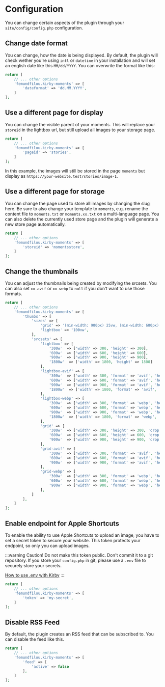 # Configuration

You can change certain aspects of the plugin through your `site/config/config.php` configuration.

## Change date format

You can change, how the date is being displayed. By default, the plugin will check wether you're using `intl` or `datetime` in your installation and will set an english date like this `MM/dd/YYYY`. You can overwrite the format like this:
```php
return [
	// ... other options
	'femundfilou.kirby-moments' => [
		'dateformat' => 'dd.MM.YYYY',
	]
];
```

## Use a different page for display

You can change the visible parent of your moments. This will replace your `storeid` in the lightbox url, but still upload all images to your storage page.

```php
return [
	// ... other options
	'femundfilou.kirby-moments' => [
		'pageid' => 'stories',
	]
];
```

In this example, the images will still be stored in the page `moments` but display as `https://your-website.test/stories/image-1`.

## Use a different page for storage

You can change the page used to store all images by changing the slug here. Be sure to also change your template to `moments`, e.g. rename the content file to `moments.txt` or `moments.xx.txt` on a multi-language page. You can also delete the currently used store page and the plugin will generate a new store page automatically. 

```php
return [
	// ... other options
	'femundfilou.kirby-moments' => [
		'storeid' => 'momentsstore',
	]
];
```

##  Change the thumbnails

You can adjust the thumbnails being created by modifying the srcsets. You can also set `xx-avif` or `xx-webp` to `null` if you don't want to use those formats.

```php
return [
	// ... other options
	'femundfilou.kirby-moments' => [
		'thumbs' => [
			'sizes' => [
				'grid' => '(min-width: 900px) 25vw, (min-width: 600px) 33vw, (min-width: 400px) 50vw, 100vw',
				'lightbox' => '100vw',
			],
			'srcsets' => [
				'lightbox' => [
					'300w'  => ['width' => 300, 'height' => 300],
					'600w'  => ['width' => 600, 'height' => 600],
					'900w'  => ['width' => 900, 'height' => 900],
					'1800w'  => ['width' => 1800, 'height' => 1800]
				],
				'lightbox-avif' => [
					'300w'  => ['width' => 300, 'format' => 'avif', 'height' => 300],
					'600w'  => ['width' => 600, 'format' => 'avif', 'height' => 600],
					'900w'  => ['width' => 900, 'format' => 'avif', 'height' => 900],
					'1800w'  => ['width' => 1800, 'format' => 'avif', 'height' => 1800]
				],
				'lightbox-webp' => [
					'300w'  => ['width' => 300, 'format' => 'webp', 'height' => 300],
					'600w'  => ['width' => 600, 'format' => 'webp', 'height' => 600],
					'900w'  => ['width' => 900, 'format' => 'webp', 'height' => 900],
					'1800w'  => ['width' => 1800, 'format' => 'webp', 'height' => 1800]
				],
				'grid' => [
					'300w'  => ['width' => 300, 'height' => 300, 'crop' => true],
					'600w'  => ['width' => 600, 'height' => 600, 'crop' => true],
					'900w'  => ['width' => 900, 'height' => 900, 'crop' => true]
				],
				'grid-avif' => [
					'300w'  => ['width' => 300, 'format' => 'avif', 'height' => 300, 'crop' => true],
					'600w'  => ['width' => 600, 'format' => 'avif', 'height' => 600, 'crop' => true],
					'900w'  => ['width' => 900, 'format' => 'avif', 'height' => 900, 'crop' => true]
				],
				'grid-webp' => [
					'300w'  => ['width' => 300, 'format' => 'webp', 'height' => 300, 'crop' => true],
					'600w'  => ['width' => 600, 'format' => 'webp', 'height' => 600, 'crop' => true],
					'900w'  => ['width' => 900, 'format' => 'webp', 'height' => 900, 'crop' => true]
				],
			]
		],
	]
];
```

## Enable endpoint for Apple Shortcuts

To enable the ability to use Apple Shortcuts to upload an image, you have to set a secret token to secure your website. This token protects your endpoint, so only you can upload images.

:::warning Caution!
Do not make this token public. Don't commit it to a git repository. If you store your `config.php` in git, please use a `.env` file to securely store your secrets. 

[How to use .env with Kirby](https://github.com/bnomei/kirby3-dotenv)
:::

```php
return [
	// ... other options
	'femundfilou.kirby-moments' => [
		'token' => 'my-secret',
	]
];
```

		
## Disable RSS Feed

By default, the plugin creates an RSS feed that can be subscribed to. You can disable the feed like this.

```php
return [
	// ... other options
	'femundfilou.kirby-moments' => [
		'feed' => [
			'active' => false
		],
	]
];
```

		